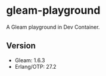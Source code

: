 # gleam-playground
A Gleam playground in Dev Container.
## Version
- Gleam: 1.6.3
- Erlang/OTP: 27.2